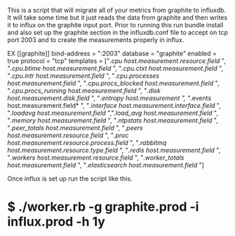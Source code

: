 This is a script that will migrate all of your metrics from graphite to influxdb. It will take some time but it just reads the data from graphite and then writes it to influx on the graphite input port. Prior to running this run bundle install and also set up the graphite section in the influxdb.conf file to accept on tcp port 2003 and to create the measurements properly in influx. 

EX 
[[graphite]]
bind-address = ":2003"
database = "graphite"
enabled = true
protocol = "tcp"
templates = ["*.cpu host.measurement.resource.field* ", "*.cpu.btime host.measurement.field* ", "*.cpu.ctxt host.measurement.field* ", "*.cpu.intr host.measurement.field* ", "*.cpu.processes host.measurement.field* ", "*.cpu.procs_blocked host.measurement.field* ", "*.cpu.procs_running host.measurement.field* ", "*.disk host.measurement.disk.field* ", "*.entropy host.measurement ", "*.events host.measurement.field* ", "*.interface host.measurement.interface.field* ", "*.loadavg host.measurement.field* ","*.load_avg host.measurement.field* ", "*.memory host.measurement.field* ", "*.ntpstats host.measurement.field* ", "*.peer_totals host.measurement.field* ", "*.peers host.measurement.resource.field* ", "*.proc host.measurement.resource.process.field* ", "*.rabbitmq host.measurement.resource.type.field* ", "*.redis host.measurement.field* ", "*.workers host.measurement.resource.field* ", "*.worker_totals host.measurement.field* ", "*.elasticsearch host.measurement.field* "]

Once influx is set up run the script like this. 
# $ ./worker.rb -g graphite.prod -i influx.prod -h 1y
